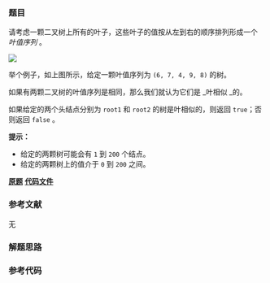 ### 题目
请考虑一颗二叉树上所有的叶子，这些叶子的值按从左到右的顺序排列形成一个  _叶值序列_ 。

![](https://s3-lc-upload.s3.amazonaws.com/uploads/2018/07/16/tree.png)

举个例子，如上图所示，给定一颗叶值序列为 `(6, 7, 4, 9, 8)` 的树。

如果有两颗二叉树的叶值序列是相同，那么我们就认为它们是  _叶相似  _的。

如果给定的两个头结点分别为 `root1` 和 `root2` 的树是叶相似的，则返回 `true`；否则返回 `false` 。



**提示：**

  * 给定的两颗树可能会有 `1` 到 `200` 个结点。
  * 给定的两颗树上的值介于 `0` 到 `200` 之间。

 **[原题](https://leetcode-cn.com/problems/leaf-similar-trees/)**    **[代码文件]()**


### 参考文献
无

### 解题思路




### 参考代码

```go


```




